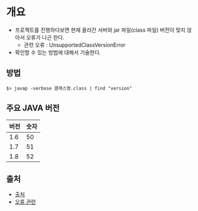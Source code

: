 # 개요
- 프로젝트를 진행하다보면 현재 올라간 서버와 jar 파일(class 파일) 버전이 맞지 않아서 오류가 나곤 한다. 
  - 관련 오류 : UnsupportedClassVersionError 
- 확인할 수 있는 방법에 대해서 기술한다. 

## 방법
```
$> javap -verbose 클래스명.class | find "version"
```

## 주요 JAVA 버전
|버전 | 숫자|
|----|-----|
|1.6 | 50 |
|1.7 | 51 |
|1.8 | 52 |


## 출처 
- [출처](https://coding-factory.tistory.com/836)
- [오류 관련](https://mirotic91.tistory.com/34)

